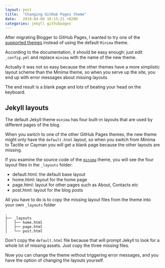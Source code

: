 ```yaml
---
layout: post
title:  "Changing GitHub Pages theme"
date:   2019-04-08 16:15:21 +0200
categories: jekyll githubpages
---
```

After migrating Blogger to GitHub Pages, I wanted to try one of the [supported themes](https://pages.github.com/themes/) instead of using the default `Minima` theme.

According to the documentation, it should be easy enough: just edit `_config.yml` and replace `minima` with the name of the new theme.

Actually it was not so easy because the other themes have a more simplistic layout scheme than the Minima theme, so when you serve up the site, you end up with error messages about missing layouts. 

The end result is a blank page and lots of beating your head on the keyboard.

## Jekyll layouts
The default Jekyll theme `minima` has four built-in layouts that are used by different pages of the blog.

When you switch to one of the other GitHub Pages themes, the new theme might only have the `default.html` layout, so when you switch from Minima to Tactile or Cayman you will get a blank page because the other layouts are missing.

If you examine the source code of the [`minima`](https://github.com/jekyll/minima) theme, you will see the four layout files in the `_layouts` folder:
* default.html: the default base layout 
* home.html: layout for the home page
* page.html: layout for other pages such as About, Contacts etc
* post.html: layout for the blog posts

All you have to do is to copy the missing layout files from the theme into your own `_layouts` folder
```
.
├── _layouts
│   ├── home.html
│   ├── page.html
│   └── post.html
```
Don't copy the `default.html` file because that will prompt Jekyll to look for a whole lot of missing assets. Just copy the three missing files.

Now you can change the theme without triggering error messages, and you have the option of changing the layouts yourself.

